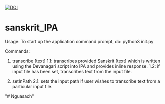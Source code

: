 [![DOI](https://zenodo.org/badge/115088812.svg)](https://zenodo.org/badge/latestdoi/115088812)

# sanskrit_IPA 

Usage:
  To start up the application command prompt, do:
  python3 init.py
  
  Commands:
  1. transcribe [text]
    1.1: transcribes provided Sanskrit [text] which is written using the Devanagari
    script into IPA and provides inline response.
    1.2: if input file has been set, transcribes text from the input file.
    
  2. setInPath
    2.1: sets the input path if user wishes to transcribe text from a particular input file.
    
"# Nguasach" 
